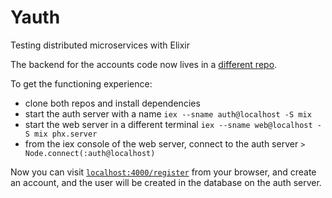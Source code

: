 # Yauth

Testing distributed microservices with Elixir

The backend for the accounts code now lives in a [different repo](https://github.com/willus10245/auth_server).

To get the functioning experience:

* clone both repos and install dependencies
* start the auth server with a name `iex --sname auth@localhost -S mix`
* start the web server in a different terminal `iex --sname web@localhost -S mix phx.server`
* from the iex console of the web server, connect to the auth server `> Node.connect(:auth@localhost)`

Now you can visit [`localhost:4000/register`](http://localhost:4000/register) from your browser, and create an account, and the user will be created in the database on the auth server.
